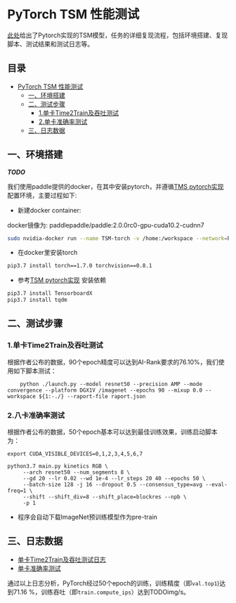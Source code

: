 
# PyTorch TSM 性能测试

[此处](https://github.com/mit-han-lab/temporal-shift-module)给出了Pytorch实现的TSM模型，任务的详细复现流程，包括环境搭建、复现脚本、测试结果和测试日志等。

<!-- omit in toc -->
## 目录
- [PyTorch TSM 性能测试](#pytorch-tsm-性能测试)
  - [一、环境搭建](#一环境搭建)
  - [二、测试步骤](#二测试步骤)
    - [1.单卡Time2Train及吞吐测试](#1单卡time2train及吞吐测试)
    - [2.单卡准确率测试](#2单卡准确率测试)
  - [三、日志数据](#三日志数据)

## 一、环境搭建

*****TODO*****

我们使用paddle提供的docker，在其中安装pytorch，并遵循[TMS pytorch实现](https://github.com/mit-han-lab/temporal-shift-module)配置环境，主要过程如下:


- 新建docker container:

docker镜像为: paddlepaddle/paddle:2.0.0rc0-gpu-cuda10.2-cudnn7

```bash
sudo nvidia-docker run --name TSM-torch -v /home:/workspace --network=host -it  --shm-size 128g  paddlepaddle/paddle:2.0.0rc0-gpu-cuda10.2-cudnn7 /bin/bash
```

- 在docker里安装torch

```bash
pip3.7 install torch==1.7.0 torchvision==0.8.1
```

- 参考[TSM pytorch实现](https://github.com/mit-han-lab/temporal-shift-module#prerequisites) 安装依赖

```bash
pip3.7 install TensorboardX
pip3.7 install tqdm
```


## 二、测试步骤

### 1.单卡Time2Train及吞吐测试

根据作者公布的数据，90个epoch精度可以达到AI-Rank要求的76.10%，我们使用如下脚本测试：

```
    python ./launch.py --model resnet50 --precision AMP --mode convergence --platform DGX1V /imagenet --epochs 90 --mixup 0.0 --workspace ${1:-./} --raport-file raport.json 
```

### 2.八卡准确率测试

根据作者公布的数据，50个epoch基本可以达到最佳训练效果，训练启动脚本为：

```
export CUDA_VISIBLE_DEVICES=0,1,2,3,4,5,6,7

python3.7 main.py kinetics RGB \
     --arch resnet50 --num_segments 8 \
     --gd 20 --lr 0.02 --wd 1e-4 --lr_steps 20 40 --epochs 50 \
     --batch-size 128 -j 16 --dropout 0.5 --consensus_type=avg --eval-freq=1 \
     --shift --shift_div=8 --shift_place=blockres --npb \
     -p 1
```

- 程序会自动下载ImageNet预训练模型作为pre-train

## 三、日志数据
- [单卡Time2Train及吞吐测试日志]()
- [单卡准确率测试](./logs/1gpu_accuracy.log)

通过以上日志分析，PyTorch经过50个epoch的训练，训练精度（即`val.top1`)达到71.16 %，训练吞吐（即`train.compute_ips`）达到TODOimg/s。
